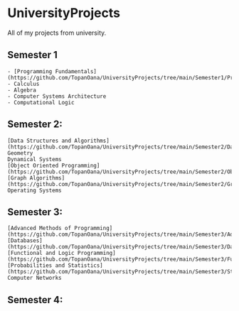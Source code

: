 # UniversityProjects

All of my projects from university. 

## Semester 1 
	- [Programming Fundamentals](https://github.com/TopanOana/UniversityProjects/tree/main/Semester1/Programming%20Fundamentals)
	- Calculus
	- Algebra
	- Computer Systems Architecture
	- Computational Logic

## Semester 2:
	[Data Structures and Algorithms](https://github.com/TopanOana/UniversityProjects/tree/main/Semester2/Data%20Structures%20and%20Algorithms)
	Geometry
	Dynamical Systems
	[Object Oriented Programming](https://github.com/TopanOana/UniversityProjects/tree/main/Semester2/Object%20Oriented%20Programming)
	[Graph Algorithms](https://github.com/TopanOana/UniversityProjects/tree/main/Semester2/Graph%20Algorithms)
	Operating Systems
	
## Semester 3:
	[Advanced Methods of Programming](https://github.com/TopanOana/UniversityProjects/tree/main/Semester3/Advanced%20Methods%20of%20Programming)
	[Databases](https://github.com/TopanOana/UniversityProjects/tree/main/Semester3/Databases)
	[Functional and Logic Programming](https://github.com/TopanOana/UniversityProjects/tree/main/Semester3/Functional%20and%20Logic%20Programming)
	[Probabilities and Statistics](https://github.com/TopanOana/UniversityProjects/tree/main/Semester3/Statistics)
	Computer Networks

## Semester 4:
	
	
	
	

